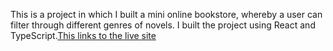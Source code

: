 This is a project in which I built a mini online bookstore, whereby a user can filter through different genres of novels. I built the project using React and TypeScript.[This links to the live site](https://filterable-book-menu.vercel.app/)
